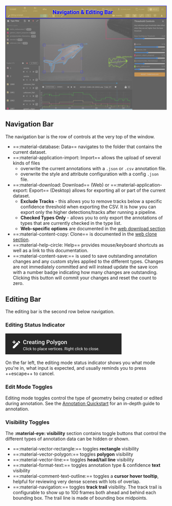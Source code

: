 ![Navigation Bar Highlighted](images/UIView/NavBarHighlight.png)

## Navigation Bar

The navigation bar is the row of controls at the very top of the window.

* ==:material-database: Data== navigates to the folder that contains the current dataset.
* ==:material-application-import: Import== allows the upload of several kinds of files
    * overwrite the current annotations with a `.json` or `.csv` annotation file.
    * overwrite the style and attribute configuration with a config `.json` file.
* ==:material-download: Download== (Web) or ==:material-application-export: Export== (Desktop) allows for exporting all or part of the current dataset.
    * **Exclude Tracks** - this allows you to remove tracks below a specific confidence threshold when exporting the CSV.  It is how you can export only the higher detections/tracks after running a pipeline.
    * **Checked Types Only** - allows you to only export the annotations of types that are currently checked in the type list.
    * **Web-specific options** are documented in the [web download section](Web-Version.md#download-or-export-data)
* ==:material-content-copy: Clone== is documented in the [web clone section](Web-Version.md#dataset-clones).
* ==:material-help-circle: Help== provides mouse/keyboard shortcuts as well as a link to this documentation.
* ==:material-content-save:== is used to save outstanding annotation changes and any custom styles applied to the different types.  Changes are not immediately committed and will instead update the save icon with a number badge indicating how many changes are outstanding.  Clicking this button will commit your changes and reset the count to zero.

## Editing Bar

The editing bar is the second row below navigation.

### Editing Status Indicator

![Editing Status Indicator](images/EditBar/StatusIndicator.png)

On the far left, the editing mode status indicator shows you what mode you're in, what input is expected, and usually reminds you to press ++escape++ to cancel.

### Edit Mode Toggles

Editing mode toggles control the type of geometry being created or edited during annotation.  See the [Annotation Quickstart](Annotation-QuickStart.md) for an in-depth guide to annotation.

### Visibility Toggles

The **:material-eye: visibility** section contains toggle buttons that control the different types of annotation data can be hidden or shown.

* ==:material-vector-rectangle:== toggles **rectangle** visibility
* ==:material-vector-polygon:== toggles **polygon** visibility
* ==:material-vector-line:== toggles **head/tail line** visibility
* ==:material-format-text:== toggles annotation type & confidence **text** visibility
* ==:material-comment-text-outline:== toggles a **cursor hover tooltip**, helpful for reviewing very dense scenes with lots of overlap.
* ==:material-navigation:== toggles **track trail** visibility.  The track trail is configurable to show up to 100 frames both ahead and behind each bounding box.  The trail line is made of bounding box midpoints.
